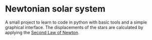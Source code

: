 # Newtonian solar system

A small project to learn to code in python with basic tools and a simple graphical interface. The displacements of the stars are calculated by applying the [Second Law of Newton](https://en.wikipedia.org/wiki/Newton%27s_laws_of_motion). 


